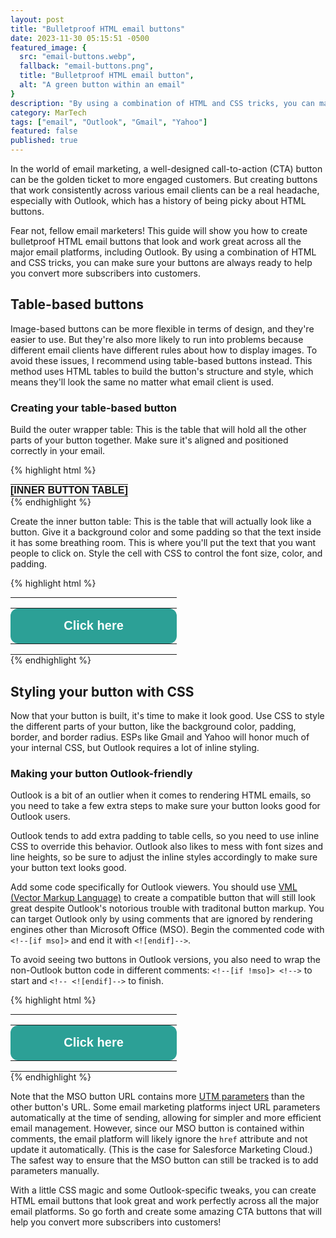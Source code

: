 ```yaml
---
layout: post
title: "Bulletproof HTML email buttons"
date: 2023-11-30 05:15:51 -0500
featured_image: {
  src: "email-buttons.webp",
  fallback: "email-buttons.png",
  title: "Bulletproof HTML email button",
  alt: "A green button within an email"
}
description: "By using a combination of HTML and CSS tricks, you can make sure your buttons are always ready to help you convert more subscribers into customers."
category: MarTech
tags: ["email", "Outlook", "Gmail", "Yahoo"]
featured: false
published: true
---
```


In the world of email marketing, a well-designed call-to-action (CTA) button can be the golden ticket to more engaged customers. But creating buttons that work consistently across various email clients can be a real headache, especially with Outlook, which has a history of being picky about HTML buttons.

Fear not, fellow email marketers! This guide will show you how to create bulletproof HTML email buttons that look and work great across all the major email platforms, including Outlook. By using a combination of HTML and CSS tricks, you can make sure your buttons are always ready to help you convert more subscribers into customers.

## Table-based buttons

Image-based buttons can be more flexible in terms of design, and they're easier to use. But they're also more likely to run into problems because different email clients have different rules about how to display images. To avoid these issues, I recommend using table-based buttons instead. This method uses HTML tables to build the button's structure and style, which means they'll look the same no matter what email client is used.

### Creating your table-based button

Build the outer wrapper table: This is the table that will hold all the other parts of your button together. Make sure it's aligned and positioned correctly in your email.

{% highlight html %}
<table align="center" role="presentation" cellpadding="0" cellspacing="0" style="border-spacing:0 !important; border-collapse:collapse; mso-table-lspace:0pt; mso-table-rspace:0pt; margin:auto;">
  <tbody>
    <tr>
      <td class="caples_padded" style="border-collapse:collapse; mso-line-height-rule:exactly; font-family:Helvetica, Arial, sans-serif; font-size:16px; font-weight:bold; color:#121212; word-break:break-word; padding:0;">
        <div id="" class="caples_cos_wrapper caples_cos_wrapper_widget caples_cos_wrapper_type_module" style="color:inherit; font-size:inherit; line-height: inherit;">
          <div id="" class="caples_cos_wrapper caples_cos_wrapper_widget caples_cos_wrapper_type_rich_text" style="color:inherit; font-size:inherit; line-height:inherit;">
              [INNER BUTTON TABLE]
          </div>
        </div>
      </td>
    </tr>
  </tbody>
</table>
{% endhighlight %}

Create the inner button table: This is the table that will actually look like a button. Give it a background color and some padding so that the text inside it has some breathing room. This is where you'll put the text that you want people to click on. Style the cell with CSS to control the font size, color, and padding.

{% highlight html %}
<table align="center" role="presentation" cellpadding="0" cellspacing="0" style="border-spacing:0 !important; border-collapse:collapse; mso-table-lspace:0pt; mso-table-rspace:0pt; margin:auto;">
  <tbody>
    <tr>
      <td class="caples_padded" style="border-collapse:collapse; mso-line-height-rule:exactly; font-family:Helvetica, Arial, sans-serif; font-size:16px; font-weight:bold; color:#121212; word-break:break-word; padding:0;">
        <div id="" class="caples_cos_wrapper caples_cos_wrapper_widget caples_cos_wrapper_type_module" style="color:inherit; font-size:inherit; line-height: inherit;">
          <div id="" class="caples_cos_wrapper caples_cos_wrapper_widget caples_cos_wrapper_type_rich_text" style="color:inherit; font-size:inherit; line-height:inherit;">
              <table align="center" cellspacing="0" cellpadding="0">
                <tr>
                  <td class="button-td button-td-primary" align="center" width="250" height="50" bgcolor="#2CA096" style="-webkit-border-radius:12px; -moz-border-radius:12px; border-radius:12px; border-width:0; color:#FFFFFF; display:block;">
                    <a href="https://brandoncaples.com/martech/" title="Visit the MarTech blog" class="button-a button-a-primary" style="-webkit-border-radius:12px; -moz-border-radius:12px; border-radius:12px; border-width:0; color:#FFFFFF; font-size:20px; font-weight:bold; font-family:Helvetica, Arial, sans-serif; text-decoration:none; line-height:50px; width:100%; display:inline-block; text-align:center; text-decoration:none; -webkit-text-size-adjust:none;" target="_blank">
                      Click here
                    </a>
                  </td>
                </tr>
              </table>
          </div>
        </div>
      </td>
    </tr>
  </tbody>
</table>
{% endhighlight %}

## Styling your button with CSS

Now that your button is built, it's time to make it look good. Use CSS to style the different parts of your button, like the background color, padding, border, and border radius. ESPs like Gmail and Yahoo will honor much of your internal CSS, but Outlook requires a lot of inline styling.

### Making your button Outlook-friendly

Outlook is a bit of an outlier when it comes to rendering HTML emails, so you need to take a few extra steps to make sure your button looks good for Outlook users.

Outlook tends to add extra padding to table cells, so you need to use inline CSS to override this behavior. Outlook also likes to mess with font sizes and line heights, so be sure to adjust the inline styles accordingly to make sure your button text looks good.

Add some code specifically for Outlook viewers. You should use [VML (Vector Markup Language)](https://learn.microsoft.com/en-us/windows/win32/vml/msdn-online-vml-introduction) to create a compatible button that will still look great despite Outlook's notorious trouble with traditonal button markup. You can target Outlook only by using comments that are ignored by rendering engines other than Microsoft Office (MSO). Begin the commented code with `<!--[if mso]>` and end it with `<![endif]-->`.

To avoid seeing two buttons in Outlook versions, you also need to wrap the non-Outlook button code in different comments: `<!--[if !mso]> <!-->` to start and `<!-- <![endif]-->` to finish.

{% highlight html %}
<table align="center" role="presentation" cellpadding="0" cellspacing="0" style="border-spacing:0 !important; border-collapse:collapse; mso-table-lspace:0pt; mso-table-rspace:0pt; margin:auto;">
  <tbody>
    <tr>
      <td class="caples_padded" style="border-collapse:collapse; mso-line-height-rule:exactly; font-family:Helvetica, Arial, sans-serif; font-size:16px; font-weight:bold; color:#121212; word-break:break-word; padding:0;">
        <div id="" class="caples_cos_wrapper caples_cos_wrapper_widget caples_cos_wrapper_type_module" style="color:inherit; font-size:inherit; line-height: inherit;">
          <div id="" class="caples_cos_wrapper caples_cos_wrapper_widget caples_cos_wrapper_type_rich_text" style="color:inherit; font-size:inherit; line-height:inherit;">
            <!--[if mso]>
              <v:roundrect xmlns:v="urn:schemas-microsoft-com:vml" xmlns:w="urn:schemas-microsoft-com:office:word" href="https://brandoncaples.com/martech/" title="Visit the MarTech blog" target="_blank" style="height:50px; v-text-anchor:middle; width:250px;" arcsize="24%" stroke="false" fill="true" fillcolor="#2CA096" onmouseover='this.fillcolor="#30475E"'>
                <w:anchorlock/>
                <center style="color:#FFFFFF; font-family:Helvetica, Arial, sans-serif; font-size:20px; font-weight:bold;">
                  Click here
                </center>
              </v:roundrect>
            <![endif]-->
            <!--[if !mso]> <!-->
              <table align="center" cellspacing="0" cellpadding="0">
                <tr>
                  <td class="button-td button-td-primary" align="center" width="250" height="50" bgcolor="#2CA096" style="-webkit-border-radius:12px; -moz-border-radius:12px; border-radius:12px; border-width:0; color:#FFFFFF; display:block;">
                    <a href="https://brandoncaples.com/martech/" title="Visit the MarTech blog" class="button-a button-a-primary" style="-webkit-border-radius:12px; -moz-border-radius:12px; border-radius:12px; border-width:0; color:#FFFFFF; font-size:20px; font-weight:bold; font-family:Helvetica, Arial, sans-serif; text-decoration:none; line-height:50px; width:100%; display:inline-block; text-align:center; text-decoration:none; -webkit-text-size-adjust:none;" target="_blank">
                      Click here
                    </a>
                  </td>
                </tr>
              </table>
            <!-- <![endif]-->
          </div>
        </div>
      </td>
    </tr>
  </tbody>
</table>
{% endhighlight %}

Note that the MSO button URL contains more [UTM parameters](/martech/2023/utm-parameters) than the other button's URL. Some email marketing platforms inject URL parameters automatically at the time of sending, allowing for simpler and more efficient email management. However, since our MSO button is contained within comments, the email platform will likely ignore the `href` attribute and not update it automatically. (This is the case for Salesforce Marketing Cloud.) The safest way to ensure that the MSO button can still be tracked is to add parameters manually.

With a little CSS magic and some Outlook-specific tweaks, you can create HTML email buttons that look great and work perfectly across all the major email platforms. So go forth and create some amazing CTA buttons that will help you convert more subscribers into customers!